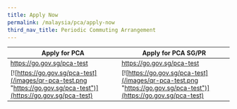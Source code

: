 ```yaml
---
title: Apply Now
permalink: /malaysia/pca/apply-now
third_nav_title: Periodic Commuting Arrangement
---
```


| Apply for PCA | Apply for PCA SG/PR |
|----------------------------|----------------------------|
| <https://go.gov.sg/pca-test> | <https://go.gov.sg/pca-test> |
| [![https://go.gov.sg/pca-test](/images/qr-pca-test.png "https://go.gov.sg/pca-test")](https://go.gov.sg/pca-test) | [![https://go.gov.sg/pca-test](/images/qr-pca-test.png "https://go.gov.sg/pca-test")](https://go.gov.sg/pca-test) |
